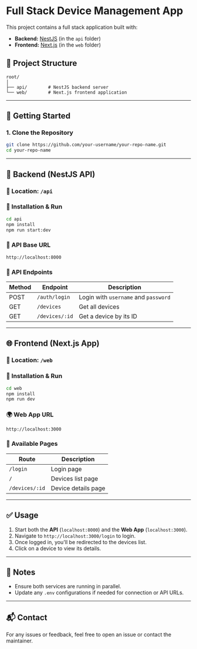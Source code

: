 # Full Stack Device Management App

This project contains a full stack application built with:

- **Backend:** [NestJS](https://nestjs.com/) (in the `api` folder)
- **Frontend:** [Next.js](https://nextjs.org/) (in the `web` folder)

## 📁 Project Structure

```
root/
│
├── api/        # NestJS backend server
└── web/        # Next.js frontend application
```

---

## 🚀 Getting Started

### 1. Clone the Repository

```bash
git clone https://github.com/your-username/your-repo-name.git
cd your-repo-name
```

---

## 💠 Backend (NestJS API)

### 📍 Location: `/api`

### 🔧 Installation & Run

```bash
cd api
npm install
npm run start:dev
```

### 🔌 API Base URL

```
http://localhost:8000
```

### 📡 API Endpoints

| Method | Endpoint           | Description                         |
|--------|--------------------|-------------------------------------|
| POST   | `/auth/login`      | Login with `username` and `password`|
| GET    | `/devices`         | Get all devices                     |
| GET    | `/devices/:id`     | Get a device by its ID              |

---

## 🌐 Frontend (Next.js App)

### 📍 Location: `/web`

### 🔧 Installation & Run

```bash
cd web
npm install
npm run dev
```

### 🌍 Web App URL

```
http://localhost:3000
```

### 📄 Available Pages

| Route           | Description                  |
|----------------|------------------------------|
| `/login`        | Login page                   |
| `/`             | Devices list page            |
| `/devices/:id`  | Device details page          |

---

## ✅ Usage

1. Start both the **API** (`localhost:8000`) and the **Web App** (`localhost:3000`).
2. Navigate to `http://localhost:3000/login` to login.
3. Once logged in, you'll be redirected to the devices list.
4. Click on a device to view its details.

---

## 📌 Notes

- Ensure both services are running in parallel.
- Update any `.env` configurations if needed for connection or API URLs.

---

## 📬 Contact

For any issues or feedback, feel free to open an issue or contact the maintainer.

